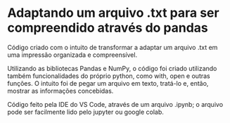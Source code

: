 # Adaptando um arquivo .txt para ser compreendido através do pandas
Código criado com o intuito de transformar a adaptar um arquivo .txt em uma impressão organizada e compreensível.

Utilizando as bibliotecas Pandas e NumPy, o código foi criado utilizando também funcionalidades do próprio python, como with, open e outras funções.
O intuito foi de pegar um arquivo em texto, tratá-lo e, então, mostrar as informações concebidas.


Código feito pela IDE do VS Code, através de um arquivo .ipynb; o arquivo pode ser facilmente lido pelo jupyter ou google colab.
